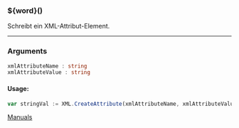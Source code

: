 ﻿### ${word}()
Schreibt ein XML-Attribut-Element.

----

### Arguments
```ts
xmlAttributeName : string
xmlAttributeValue : string
```
#### Usage:
```ts
var stringVal := XML.CreateAttribute(xmlAttributeName, xmlAttributeValue)
```

[Manuals](https://manuals.opacc.ch/docs/doku2401/F-Script/ScriptBlockFunc.XML.CreateAttribute.html)

